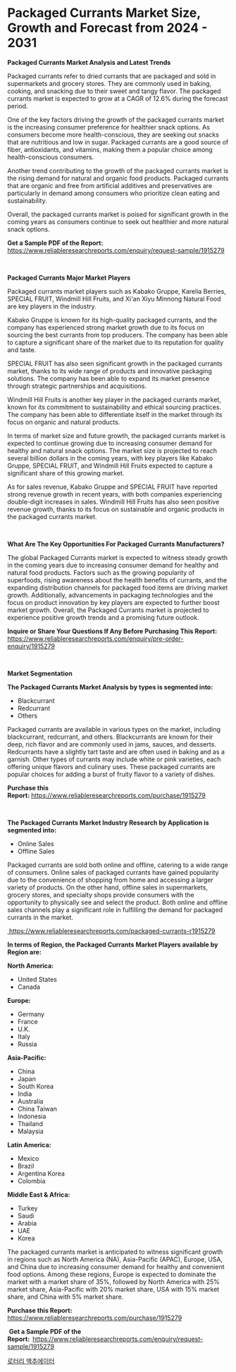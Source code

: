 <p><h1>Packaged Currants Market Size, Growth and Forecast from 2024 - 2031</h1></p><p><strong>Packaged Currants Market Analysis and Latest Trends</strong></p>
<p><p>Packaged currants refer to dried currants that are packaged and sold in supermarkets and grocery stores. They are commonly used in baking, cooking, and snacking due to their sweet and tangy flavor. The packaged currants market is expected to grow at a CAGR of 12.6% during the forecast period.</p><p>One of the key factors driving the growth of the packaged currants market is the increasing consumer preference for healthier snack options. As consumers become more health-conscious, they are seeking out snacks that are nutritious and low in sugar. Packaged currants are a good source of fiber, antioxidants, and vitamins, making them a popular choice among health-conscious consumers.</p><p>Another trend contributing to the growth of the packaged currants market is the rising demand for natural and organic food products. Packaged currants that are organic and free from artificial additives and preservatives are particularly in demand among consumers who prioritize clean eating and sustainability.</p><p>Overall, the packaged currants market is poised for significant growth in the coming years as consumers continue to seek out healthier and more natural snack options.</p></p>
<p><strong>Get a Sample PDF of the Report:&nbsp;</strong> <a href="https://www.reliableresearchreports.com/enquiry/request-sample/1915279">https://www.reliableresearchreports.com/enquiry/request-sample/1915279</a></p>
<p>&nbsp;</p>
<p><strong>Packaged Currants Major Market Players</strong></p>
<p><p>Packaged currants market players such as Kabako Gruppe, Karelia Berries, SPECIAL FRUIT, Windmill Hill Fruits, and Xi'an Xiyu Minnong Natural Food are key players in the industry. </p><p>Kabako Gruppe is known for its high-quality packaged currants, and the company has experienced strong market growth due to its focus on sourcing the best currants from top producers. The company has been able to capture a significant share of the market due to its reputation for quality and taste.</p><p>SPECIAL FRUIT has also seen significant growth in the packaged currants market, thanks to its wide range of products and innovative packaging solutions. The company has been able to expand its market presence through strategic partnerships and acquisitions.</p><p>Windmill Hill Fruits is another key player in the packaged currants market, known for its commitment to sustainability and ethical sourcing practices. The company has been able to differentiate itself in the market through its focus on organic and natural products.</p><p>In terms of market size and future growth, the packaged currants market is expected to continue growing due to increasing consumer demand for healthy and natural snack options. The market size is projected to reach several billion dollars in the coming years, with key players like Kabako Gruppe, SPECIAL FRUIT, and Windmill Hill Fruits expected to capture a significant share of this growing market.</p><p>As for sales revenue, Kabako Gruppe and SPECIAL FRUIT have reported strong revenue growth in recent years, with both companies experiencing double-digit increases in sales. Windmill Hill Fruits has also seen positive revenue growth, thanks to its focus on sustainable and organic products in the packaged currants market.</p></p>
<p>&nbsp;</p>
<p><strong>What Are The Key Opportunities For Packaged Currants Manufacturers?</strong></p>
<p><p>The global Packaged Currants market is expected to witness steady growth in the coming years due to increasing consumer demand for healthy and natural food products. Factors such as the growing popularity of superfoods, rising awareness about the health benefits of currants, and the expanding distribution channels for packaged food items are driving market growth. Additionally, advancements in packaging technologies and the focus on product innovation by key players are expected to further boost market growth. Overall, the Packaged Currants market is projected to experience positive growth trends and a promising future outlook.</p></p>
<p><strong>Inquire or Share Your Questions If Any Before Purchasing This Report:</strong> <a href="https://www.reliableresearchreports.com/enquiry/pre-order-enquiry/1915279">https://www.reliableresearchreports.com/enquiry/pre-order-enquiry/1915279</a></p>
<p>&nbsp;</p>
<p><strong>Market Segmentation</strong></p>
<p><strong>The Packaged Currants Market Analysis by types is segmented into:</strong></p>
<p><ul><li>Blackcurrant</li><li>Redcurrant</li><li>Others</li></ul></p>
<p><p>Packaged currants are available in various types on the market, including blackcurrant, redcurrant, and others. Blackcurrants are known for their deep, rich flavor and are commonly used in jams, sauces, and desserts. Redcurrants have a slightly tart taste and are often used in baking and as a garnish. Other types of currants may include white or pink varieties, each offering unique flavors and culinary uses. These packaged currants are popular choices for adding a burst of fruity flavor to a variety of dishes.</p></p>
<p><strong>Purchase this Report:&nbsp;</strong><a href="https://www.reliableresearchreports.com/purchase/1915279">https://www.reliableresearchreports.com/purchase/1915279</a></p>
<p>&nbsp;</p>
<p><strong>The Packaged Currants Market Industry Research by Application is segmented into:</strong></p>
<p><ul><li>Online Sales</li><li>Offline Sales</li></ul></p>
<p><p>Packaged currants are sold both online and offline, catering to a wide range of consumers. Online sales of packaged currants have gained popularity due to the convenience of shopping from home and accessing a larger variety of products. On the other hand, offline sales in supermarkets, grocery stores, and specialty shops provide consumers with the opportunity to physically see and select the product. Both online and offline sales channels play a significant role in fulfilling the demand for packaged currants in the market.</p></p>
<p><a href="https://www.reliableresearchreports.com/packaged-currants-r1915279">&nbsp;https://www.reliableresearchreports.com/packaged-currants-r1915279</a></p>
<p><strong>In terms of Region, the Packaged Currants Market Players available by Region are:</strong></p>
<p>
    <p> <strong> North America: </strong>
        <ul>
            <li>United States</li>
            <li>Canada</li>
        </ul>
        </p> 
    <p> <strong> Europe: </strong>
        <ul>
            <li>Germany</li>
            <li>France</li>
            <li>U.K.</li>
            <li>Italy</li>
            <li>Russia</li>
        </ul>
        </p> 
    <p> <strong> Asia-Pacific: </strong>
        <ul>
            <li>China</li>
            <li>Japan</li>
            <li>South Korea</li>
            <li>India</li>
            <li>Australia</li>
            <li>China Taiwan</li>
            <li>Indonesia</li>
            <li>Thailand</li>
            <li>Malaysia</li>
        </ul>
        </p> 
    <p> <strong> Latin America: </strong>
        <ul>
            <li>Mexico</li>
            <li>Brazil</li>
            <li>Argentina Korea</li>
            <li>Colombia</li>
        </ul>
        </p> 
    <p> <strong> Middle East & Africa: </strong>
        <ul>
            <li>Turkey</li>
            <li>Saudi</li>
            <li>Arabia</li>
            <li>UAE</li>
            <li>Korea</li>
        </ul>
    </p>
    </p>
<p><p>The packaged currants market is anticipated to witness significant growth in regions such as North America (NA), Asia-Pacific (APAC), Europe, USA, and China due to increasing consumer demand for healthy and convenient food options. Among these regions, Europe is expected to dominate the market with a market share of 35%, followed by North America with 25% market share, Asia-Pacific with 20% market share, USA with 15% market share, and China with 5% market share.</p></p>
<p><strong>Purchase this Report: </strong><a href="https://www.reliableresearchreports.com/purchase/1915279">https://www.reliableresearchreports.com/purchase/1915279</a></p>
<p>&nbsp;<strong>Get a Sample PDF of the Report:&nbsp;&nbsp;</strong><a href="https://www.reliableresearchreports.com/enquiry/request-sample/1915279">https://www.reliableresearchreports.com/enquiry/request-sample/1915279</a></p>
<p><strong></strong></p>
<p><p><a href="https://github.com/royErdmtyan906778/Market-Research-Report-List-1/blob/main/929211516774.md">로터리 액추에이터</a></p></p>